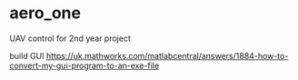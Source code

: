# aero_one
UAV control for 2nd year project


build GUI
https://uk.mathworks.com/matlabcentral/answers/1884-how-to-convert-my-gui-program-to-an-exe-file

